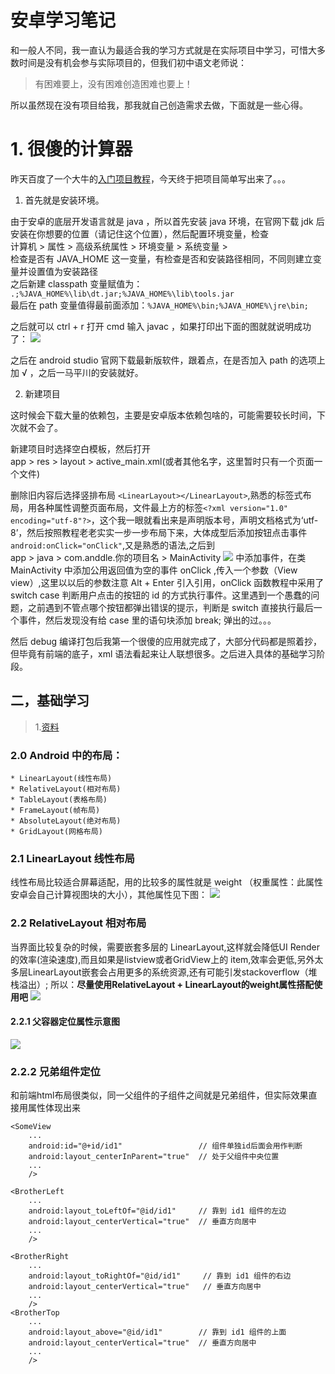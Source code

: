 # 安卓学习笔记

和一般人不同，我一直认为最适合我的学习方式就是在实际项目中学习，可惜大多数时间是没有机会参与实际项目的，但我们初中语文老师说：

> 有困难要上，没有困难创造困难也要上！

所以虽然现在没有项目给我，那我就自己创造需求去做，下面就是一些心得。

# 1. 很傻的计算器

昨天百度了一个大牛的[入门项目教程](http://blog.csdn.net/anddlecn/article/details/51461965?locationNum=9&fps=1)，今天终于把项目简单写出来了。。。

1. 首先就是安装环境。

由于安卓的底层开发语言就是 java ，所以首先安装 java 环境，在官网下载 jdk 后安装在你想要的位置（请记住这个位置），然后配置环境变量，检查  
计算机 > 属性 > 高级系统属性 > 环境变量 > 系统变量 >  
检查是否有 JAVA_HOME 这一变量，有检查是否和安装路径相同，不同则建立变量并设置值为安装路径  
之后新建 classpath 变量赋值为： `.;%JAVA_HOME%\lib\dt.jar;%JAVA_HOME%\lib\tools.jar`  
最后在 path 变量值得最前面添加：`%JAVA_HOME%\bin;%JAVA_HOME%\jre\bin;`

之后就可以 ctrl + r 打开 cmd 输入 javac ，如果打印出下面的图就就说明成功了：
![](./cmd.png)

之后在 android studio 官网下载最新版软件，跟着点，在是否加入 path 的选项上加 √ ，之后一马平川的安装就好。

2. 新建项目

这时候会下载大量的依赖包，主要是安卓版本依赖包啥的，可能需要较长时间，下次就不会了。

新建项目时选择空白模板，然后打开  
app > res > layout > active_main.xml(或者其他名字，这里暂时只有一个页面一个文件)

删除旧内容后选择竖排布局 `<LinearLayout></LinearLayout>`,熟悉的标签式布局，用各种属性调整页面布局，文件最上方的标签`<?xml version="1.0" encoding="utf-8"?>`，这个我一眼就看出来是声明版本号，声明文档格式为‘utf-8’，然后按照教程老老实实一步一步布局下来，大体成型后添加按钮点击事件`android:onClick="onClick"`,又是熟悉的语法,之后到  
app > java > com.anddle.你的项目名 > MainActivity
![](./onclick.png)
中添加事件，在类 MainActivity 中添加公用返回值为空的事件 onClick ,传入一个参数（View view）,这里以以后的参数注意 Alt + Enter 引入引用，onClick 函数教程中采用了 switch case 判断用户点击的按钮的 id 的方式执行事件。这里遇到一个愚蠢的问题，之前遇到不管点哪个按钮都弹出错误的提示，判断是 switch 直接执行最后一个事件，然后发现没有给 case 里的语句块添加 break; 弹出的过。。。

然后 debug 编译打包后我第一个很傻的应用就完成了，大部分代码都是照着抄，但毕竟有前端的底子，xml 语法看起来让人联想很多。之后进入具体的基础学习阶段。

## 二，基础学习

> 1.[资料](http://www.runoob.com/w3cnote/android-tutorial-relativelayout.html)

### 2.0 Android 中的布局：
    * LinearLayout(线性布局)
    * RelativeLayout(相对布局)
    * TableLayout(表格布局)
    * FrameLayout(帧布局)
    * AbsoluteLayout(绝对布局)
    * GridLayout(网格布局)

### 2.1 LinearLayout 线性布局

线性布局比较适合屏幕适配，用的比较多的属性就是 weight （权重属性：此属性安卓会自己计算视图块的大小），其他属性见下图：
![](./LinearLayout.jpg)

### 2.2 RelativeLayout 相对布局

当界面比较复杂的时候，需要嵌套多层的 LinearLayout,这样就会降低UI Render的效率(渲染速度),而且如果是listview或者GridView上的 item,效率会更低,另外太多层LinearLayout嵌套会占用更多的系统资源,还有可能引发stackoverflow（堆栈溢出）;
所以：**尽量使用RelativeLayout + LinearLayout的weight属性搭配使用吧**
![](./RelativeLayout.png)

#### 2.2.1 父容器定位属性示意图
![](./RLParentBox.jpg)

### 2.2.2 兄弟组件定位

和前端html布局很类似，同一父组件的子组件之间就是兄弟组件，但实际效果直接用属性体现出来
```
<SomeView
    ...
    android:id="@+id/id1"                 // 组件单独id后面会用作判断
    android:layout_centerInParent="true"  // 处于父组件中央位置
    ...
    />

<BrotherLeft
    ...
    android:layout_toLeftOf="@id/id1"     // 靠到 id1 组件的左边
    android:layout_centerVertical="true"  // 垂直方向居中
    ...
    />

<BrotherRight
    ...
    android:layout_toRightOf="@id/id1"     // 靠到 id1 组件的右边
    android:layout_centerVertical="true"   // 垂直方向居中
    ...
    />
<BrotherTop
    ...
    android:layout_above="@id/id1"        // 靠到 id1 组件的上面
    android:layout_centerVertical="true"  // 垂直方向居中
    ...
    />
```